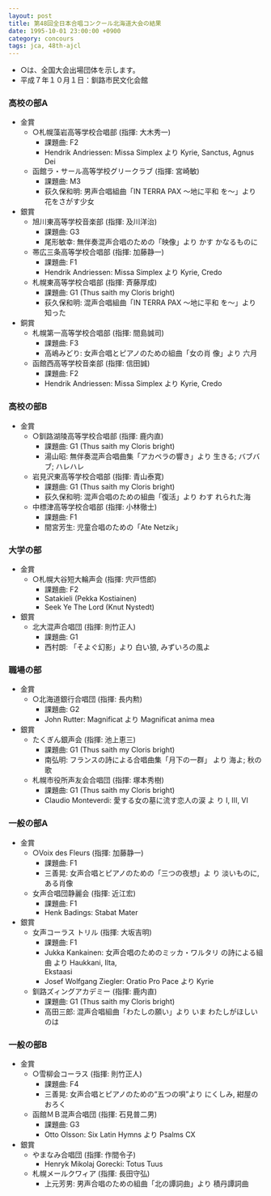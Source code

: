 ```yaml
---
layout: post
title: 第48回全日本合唱コンクール北海道大会の結果
date: 1995-10-01 23:00:00 +0900
category: concours
tags: jca, 48th-ajcl
---
```

- ○は、全国大会出場団体を示します。
- 平成７年１０月１日：釧路市民文化会館

### 高校の部A

-   金賞
    -   ○札幌藻岩高等学校合唱部 (指揮: 大木秀一)
        -   課題曲: F2
        -   Hendrik Andriessen: Missa Simplex より Kyrie, Sanctus, Agnus
            Dei
    -   函館ラ・サール高等学校グリークラブ (指揮: 宮崎敏)
        -   課題曲: M3
        -   荻久保和明: 男声合唱組曲「IN TERRA PAX 〜地に平和 を〜」より
            花をさがす少女
-   銀賞
    -   旭川東高等学校音楽部 (指揮: 及川洋治)
        -   課題曲: G3
        -   尾形敏幸: 無伴奏混声合唱のための「映像」より かす
            かなるものに
    -   帯広三条高等学校合唱部 (指揮: 加藤静一)
        -   課題曲: F1
        -   Hendrik Andriessen: Missa Simplex より Kyrie, Credo
    -   札幌東高等学校合唱部 (指揮: 斉藤厚成)
        -   課題曲: G1 (Thus saith my Cloris bright)
        -   荻久保和明: 混声合唱組曲「IN TERRA PAX 〜地に平和 を〜」より
            知った
-   銅賞
    -   札幌第一高等学校合唱部 (指揮: 間島誠司)
        -   課題曲: F3
        -   高嶋みどり: 女声合唱とピアノのための組曲「女の肖 像」より
            六月
    -   函館西高等学校音楽部 (指揮: 信田誠)
        -   課題曲: F2
        -   Hendrik Andriessen: Missa Simplex より Kyrie, Credo

### 高校の部B

-   金賞
    -   ○釧路湖陵高等学校合唱部 (指揮: 鹿内直)
        -   課題曲: G1 (Thus saith my Cloris bright)
        -   湯山昭: 無伴奏混声合唱曲集「アカペラの響き」より 生きる;
            バブバブ; ハレハレ
    -   岩見沢東高等学校合唱部 (指揮: 青山泰寛)
        -   課題曲: G1 (Thus saith my Cloris bright)
        -   荻久保和明: 混声合唱のための組曲「復活」より わす れられた海
    -   中標津高等学校合唱部 (指揮: 小林徹士)
        -   課題曲: F1
        -   間宮芳生: 児童合唱のための「Ate Netzik」

### 大学の部

-   金賞
    -   ○札幌大谷短大輪声会 (指揮: 宍戸悟郎)
        -   課題曲: F2
        -   Satakieli (Pekka Kostiainen)
        -   Seek Ye The Lord (Knut Nystedt)
-   銀賞
    -   北大混声合唱団 (指揮: 則竹正人)
        -   課題曲: G1
        -   西村朗: 「そよぐ幻影」より 白い狼, みずいろの風よ

### 職場の部

-   金賞
    -   ○北海道銀行合唱団 (指揮: 長内勲)
        -   課題曲: G2
        -   John Rutter: Magnificat より Magnificat anima mea
-   銀賞
    -   たくぎん銀声会 (指揮: 池上恵三)
        -   課題曲: G1 (Thus saith my Cloris bright)
        -   南弘明: フランスの詩による合唱曲集「月下の一群」 より 海よ;
            秋の歌
    -   札幌市役所声友会合唱団 (指揮: 塚本秀樹)
        -   課題曲: G1 (Thus saith my Cloris bright)
        -   Claudio Monteverdi: 愛する女の墓に流す恋人の涙 よ り I, III,
            VI

### 一般の部A

-   金賞
    -   ○Voix des Fleurs (指揮: 加藤静一)
        -   課題曲: F1
        -   三善晃: 女声合唱とピアノのための「三つの夜想」よ り
            淡いものに, ある肖像
    -   女声合唱団静麗会 (指揮: 近江宏)
        -   課題曲: F1
        -   Henk Badings: Stabat Mater
-   銀賞
    -   女声コーラス トリル (指揮: 大坂吉明)
        -   課題曲: F1
        -   Jukka Kankainen: 女声合唱のためのミッカ・ワルタリ
            の詩による組曲 より Haukkani, Ilta,  
            Ekstaasi
        -   Josef Wolfgang Ziegler: Oratio Pro Pace より Kyrie
    -   釧路ズィングアカデミー (指揮: 鹿内直)
        -   課題曲: G1 (Thus saith my Cloris bright)
        -   高田三郎: 混声合唱組曲「わたしの願い」より いま
            わたしがほしいのは

### 一般の部B

-   金賞
    -   ○雪柳会コーラス (指揮: 則竹正人)
        -   課題曲: F4
        -   三善晃: 女声合唱とピアノのための“五つの唄”より にくしみ,
            紺屋のおろく
    -   函館ＭＢ混声合唱団 (指揮: 石見普二男)
        -   課題曲: G3
        -   Otto Olsson: Six Latin Hymns より Psalms CX
-   銀賞
    -   やまなみ合唱団 (指揮: 作間令子)
        -   Henryk Mikolaj Gorecki: Totus Tuus
    -   札幌メールクワィア (指揮: 長田守弘)
        -   上元芳男: 男声合唱のための組曲「北の譚詞曲」より 積丹譚詞曲
